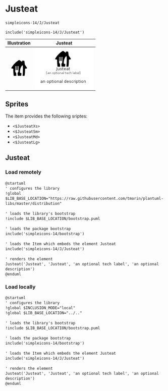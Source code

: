 # Justeat


```text
simpleicons-14/J/Justeat
```

```text
include('simpleicons-14/J/Justeat')
```



| Illustration | Justeat |
| :---: | :---: |
| ![illustration for Illustration](../../simpleicons-14/J/Justeat.png) | ![illustration for Justeat](../../simpleicons-14/J/Justeat.Local.png) |



## Sprites
The item provides the following sriptes:

- `<$JusteatXs>`
- `<$JusteatSm>`
- `<$JusteatMd>`
- `<$JusteatLg>`





## Justeat

### Load remotely
```plantuml
@startuml
' configures the library
!global $LIB_BASE_LOCATION="https://raw.githubusercontent.com/tmorin/plantuml-libs/master/distribution"

' loads the library's bootstrap
!include $LIB_BASE_LOCATION/bootstrap.puml

' loads the package bootstrap
include('simpleicons-14/bootstrap')

' loads the Item which embeds the element Justeat
include('simpleicons-14/J/Justeat')

' renders the element
Justeat('Justeat', 'Justeat', 'an optional tech label', 'an optional description')
@enduml
```

### Load locally
```plantuml
@startuml
' configures the library
!global $INCLUSION_MODE="local"
!global $LIB_BASE_LOCATION="../.."

' loads the library's bootstrap
!include $LIB_BASE_LOCATION/bootstrap.puml

' loads the package bootstrap
include('simpleicons-14/bootstrap')

' loads the Item which embeds the element Justeat
include('simpleicons-14/J/Justeat')

' renders the element
Justeat('Justeat', 'Justeat', 'an optional tech label', 'an optional description')
@enduml
```

